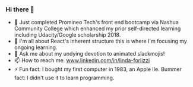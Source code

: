 ### Hi there 👋

- 🔭 Just completed Promineo Tech's front end bootcamp via Nashua Community College which enhanced my prior self-directed learning including Udacity/Google scholarship 2018. 
- 🌱 I'm all about React's inherent structure this is where I'm focusing my ongoing learning.
- 💬 Ask me about my undying devotion to animated slackmojis!
- 📫 How to reach me: www.linkedin.com/in/linda-forlizzi
- ⚡ Fun fact: I bought my first computer in 1983, an Apple IIe. 
    Bummer fact: I didn't use it to learn programming.

